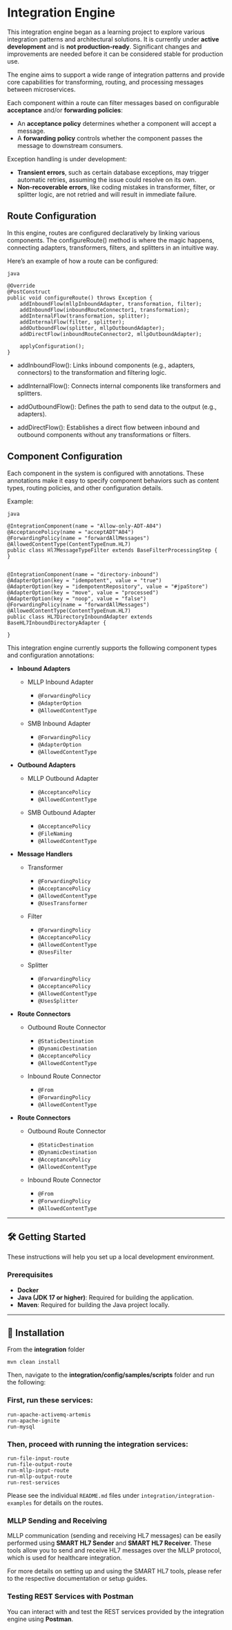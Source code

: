 # Integration Engine

This integration engine began as a learning project to explore various integration patterns and architectural solutions. It is currently under **active development** and is **not production-ready**. Significant changes and improvements are needed before it can be considered stable for production use.

The engine aims to support a wide range of integration patterns and provide core capabilities for transforming, routing, and processing messages between microservices.

Each component within a route can filter messages based on configurable **acceptance** and/or **forwarding policies**:

- An **acceptance policy** determines whether a component will accept a message.
- A **forwarding policy** controls whether the component passes the message to downstream consumers.

Exception handling is under development:

- **Transient errors**, such as certain database exceptions, may trigger automatic retries, assuming the issue could resolve on its own.
- **Non-recoverable errors**, like coding mistakes in transformer, filter, or splitter logic, are not retried and will result in immediate failure.



## Route Configuration
In this engine, routes are configured declaratively by linking various components. The configureRoute() method is where the magic happens, connecting adapters, transformers, filters, and splitters in an intuitive way.

Here’s an example of how a route can be configured:

```
java

@Override
@PostConstruct
public void configureRoute() throws Exception {
    addInboundFlow(mllpInboundAdapter, transformation, filter);
    addInboundFlow(inboundRouteConnector1, transformation);
    addInternalFlow(transformation, splitter);
    addInternalFlow(filter, splitter);
    addOutboundFlow(splitter, mllpOutboundAdapter);
    addDirectFlow(inboundRouteConnector2, mllpOutboundAdapter);
    
    applyConfiguration();
}
```

- addInboundFlow(): Links inbound components (e.g., adapters, connectors) to the transformation and filtering logic.


- addInternalFlow(): Connects internal components like transformers and splitters.


- addOutboundFlow(): Defines the path to send data to the output (e.g., adapters).


- addDirectFlow(): Establishes a direct flow between inbound and outbound components without any transformations or filters.


## Component Configuration
Each component in the system is configured with annotations. These annotations make it easy to specify component behaviors such as content types, routing policies, and other configuration details.

Example:

```
java

@IntegrationComponent(name = "Allow-only-ADT-A04")
@AcceptancePolicy(name = "acceptADT^A04")
@ForwardingPolicy(name = "forwardAllMessages")
@AllowedContentType(ContentTypeEnum.HL7)
public class Hl7MessageTypeFilter extends BaseFilterProcessingStep {
}


@IntegrationComponent(name = "directory-inbound")
@AdapterOption(key = "idempotent", value = "true")
@AdapterOption(key = "idempotentRepository", value = "#jpaStore")
@AdapterOption(key = "move", value = "processed")
@AdapterOption(key = "noop", value = "false")
@ForwardingPolicy(name = "forwardAllMessages")
@AllowedContentType(ContentTypeEnum.HL7)
public class HL7DirectoryInboundAdapter extends BaseHL7InboundDirectoryAdapter {
 
}

```
This integration engine currently supports the following component types and configuration annotations:

- **Inbound Adapters**


  - MLLP Inbound Adapter  
    - `@ForwardingPolicy`  
    - `@AdapterOption`  
    - `@AllowedContentType`  
    
    

  - SMB Inbound Adapter  
    - `@ForwardingPolicy`  
    - `@AdapterOption`  
    - `@AllowedContentType`  
    



- **Outbound Adapters**


  - MLLP Outbound Adapter  
    - `@AcceptancePolicy`  
    - `@AllowedContentType` 
     
     

  - SMB Outbound Adapter  
    - `@AcceptancePolicy`  
    - `@FileNaming`  
    - `@AllowedContentType`  
    
    


- **Message Handlers**


  - Transformer  
    - `@ForwardingPolicy`  
    - `@AcceptancePolicy`  
    - `@AllowedContentType`  
    - `@UsesTransformer`  
    
    

  - Filter  
    - `@ForwardingPolicy`  
    - `@AcceptancePolicy`  
    - `@AllowedContentType`  
    - `@UsesFilter`  
    
    

  - Splitter  
    - `@ForwardingPolicy`  
    - `@AcceptancePolicy`  
    - `@AllowedContentType`  
    - `@UsesSplitter`  
    
    


- **Route Connectors**


  - Outbound Route Connector  
    - `@StaticDestination`  
    - `@DynamicDestination`  
    - `@AcceptancePolicy`  
    - `@AllowedContentType`  
    
    

  - Inbound Route Connector  
    - `@From`  
    - `@ForwardingPolicy`
    - `@AllowedContentType`  
    
    
    



- **Route Connectors**

  - Outbound Route Connector
    - `@StaticDestination`
    - `@DynamicDestination`
    - `@AcceptancePolicy`
    - `@AllowedContentType` 
    
    
    
  - Inbound Route Connector
    - `@From`
    - `@ForwardingPolicy`
    - `@AllowedContentType` 
    

---

## 🛠 Getting Started

These instructions will help you set up a local development environment.

### Prerequisites

- **Docker**
- **Java (JDK 17 or higher)**: Required for building the application.
- **Maven**: Required for building the Java project locally.

---

## 🚀 Installation

From the **integration** folder

```
mvn clean install
```

Then, navigate to the **integration/config/samples/scripts** folder and run the following:

### First, run these services:

```
run-apache-activemq-artemis
run-apache-ignite
run-mysql
```

### Then, proceed with running the integration services:

```
run-file-input-route
run-file-output-route
run-mllp-input-route
run-mllp-output-route
run-rest-services
```

Please see the individual `README.md` files under `integration/integration-examples` for details on the routes.

### MLLP Sending and Receiving

MLLP communication (sending and receiving HL7 messages) can be easily performed using **SMART HL7 Sender** and **SMART HL7 Receiver**. These tools allow you to send and receive HL7 messages over the MLLP protocol, which is used for healthcare integration.

For more details on setting up and using the SMART HL7 tools, please refer to the respective documentation or setup guides.

### Testing REST Services with Postman

You can interact with and test the REST services provided by the integration engine using **Postman**. 
